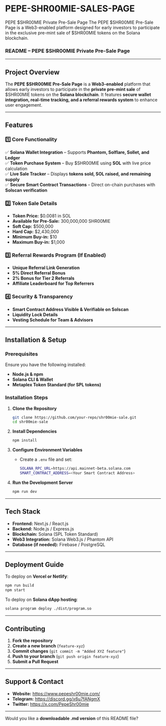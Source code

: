 # PEPE-SHR00MIE-SALES-PAGE
PEPE $SHR00MIE Private Pre-Sale Page The PEPE $SHR00MIE Pre-Sale Page is a Web3-enabled platform designed for early investors to participate in the exclusive pre-mint sale of $SHR00MIE tokens on the Solana blockchain.
### **README – PEPE $SHR00MIE Private Pre-Sale Page**  

---

## **Project Overview**  
The **PEPE $SHR00MIE Pre-Sale Page** is a **Web3-enabled** platform that allows early investors to participate in the **private pre-mint sale** of $SHR00MIE tokens on the **Solana blockchain**. It features **secure wallet integration, real-time tracking, and a referral rewards system** to enhance user engagement.  

---

## **Features**  

### **1️⃣ Core Functionality**  
✅ **Solana Wallet Integration** – Supports **Phantom, Solflare, Sollet, and Ledger**  
✅ **Token Purchase System** – Buy $SHR00MIE using **SOL** with live price calculation  
✅ **Live Sale Tracker** – Displays **tokens sold, SOL raised, and remaining supply**  
✅ **Secure Smart Contract Transactions** – Direct on-chain purchases with **Solscan verification**  

### **2️⃣ Token Sale Details**  
- **Token Price:** $0.0081 in SOL  
- **Available for Pre-Sale:** 300,000,000 SHR00MIE  
- **Soft Cap:** $500,000  
- **Hard Cap:** $2,430,000  
- **Minimum Buy-in:** $10  
- **Maximum Buy-in:** $1,000  

### **3️⃣ Referral Rewards Program (If Enabled)**  
- **Unique Referral Link Generation**  
- **5% Direct Referral Bonus**  
- **2% Bonus for Tier 2 Referrals**  
- **Affiliate Leaderboard for Top Referrers**  

### **4️⃣ Security & Transparency**  
- **Smart Contract Address Visible & Verifiable on Solscan**  
- **Liquidity Lock Details**  
- **Vesting Schedule for Team & Advisors**  

---

## **Installation & Setup**  

### **Prerequisites**  
Ensure you have the following installed:  
- **Node.js & npm**  
- **Solana CLI & Wallet**  
- **Metaplex Token Standard (for SPL tokens)**  

### **Installation Steps**  
1. **Clone the Repository**  
   ```sh
   git clone https://github.com/your-repo/shr00mie-sale.git
   cd shr00mie-sale
   ```

2. **Install Dependencies**  
   ```sh
   npm install
   ```

3. **Configure Environment Variables**  
   - Create a `.env` file and set:  
     ```sh
     SOLANA_RPC_URL=https://api.mainnet-beta.solana.com
     SMART_CONTRACT_ADDRESS=<Your Smart Contract Address>
     ```

4. **Run the Development Server**  
   ```sh
   npm run dev
   ```

---

## **Tech Stack**  
- **Frontend:** Next.js / React.js  
- **Backend:** Node.js / Express.js  
- **Blockchain:** Solana (SPL Token Standard)  
- **Web3 Integration:** Solana Web3.js / Phantom API  
- **Database (if needed):** Firebase / PostgreSQL  

---

## **Deployment Guide**  
To deploy on **Vercel or Netlify**:  
```sh
npm run build
npm start
```

To deploy on **Solana dApp hosting**:  
```sh
solana program deploy ./dist/program.so
```

---

## **Contributing**  
1. **Fork the repository**  
2. **Create a new branch** (`feature-xyz`)  
3. **Commit changes** (`git commit -m "Added XYZ feature"`)  
4. **Push to your branch** (`git push origin feature-xyz`)  
5. **Submit a Pull Request**  

---

## **Support & Contact**  
- **Website:** https://www.pepeshr00mie.com/
- **Telegram:** https://discord.gg/x6u7fANgmX
- **Twitter:** https://x.com/PepeShr00mie

---

Would you like a **downloadable .md version** of this README file?
